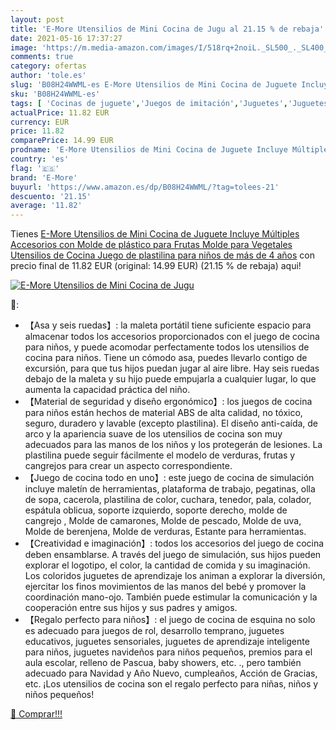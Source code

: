 ```yaml
---
layout: post
title: 'E-More Utensilios de Mini Cocina de Jugu al 21.15 % de rebaja'
date: 2021-05-16 17:37:27
image: 'https://m.media-amazon.com/images/I/518rq+2noiL._SL500_._SL400_.jpg'
comments: true
category: ofertas
author: 'tole.es'
slug: 'B08H24WWML-es E-More Utensilios de Mini Cocina de Juguete Incluye...'
sku: 'B08H24WWML-es'
tags: [ 'Cocinas de juguete','Juegos de imitación','Juguetes','Juguetes de cocina','Juguetes y juegos','e-more','plastilina', ]
actualPrice: 11.82 EUR
currency: EUR
price: 11.82
comparePrice: 14.99 EUR
prodname: 'E-More Utensilios de Mini Cocina de Juguete Incluye Múltiples Accesorios con Molde de plástico para Frutas  Molde para Vegetales  Utensilios de Cocina  Juego de plastilina para niños de más de 4 años'
country: 'es'
flag: '🇪🇸'
brand: 'E-More'
buyurl: 'https://www.amazon.es/dp/B08H24WWML/?tag=tolees-21'
descuento: '21.15'
average: '11.82'
---
```


Tienes [E-More Utensilios de Mini Cocina de Juguete Incluye Múltiples Accesorios con Molde de plástico para Frutas  Molde para Vegetales  Utensilios de Cocina  Juego de plastilina para niños de más de 4 años](https://www.amazon.es/dp/B08H24WWML/?tag=tolees-21) con precio final de  11.82 EUR (original: 14.99 EUR) (21.15 %  de rebaja) aqui!

[![E-More Utensilios de Mini Cocina de Jugu](https://m.media-amazon.com/images/I/518rq+2noiL._SL500_._SL400_.jpg)](https://www.amazon.es/dp/B08H24WWML/?tag=tolees-21)

🔎:

- 【Asa y seis ruedas】: la maleta portátil tiene suficiente espacio para almacenar todos los accesorios proporcionados con el juego de cocina para niños, y puede acomodar perfectamente todos los utensilios de cocina para niños. Tiene un cómodo asa, puedes llevarlo contigo de excursión, para que tus hijos puedan jugar al aire libre. Hay seis ruedas debajo de la maleta y su hijo puede empujarla a cualquier lugar, lo que aumenta la capacidad práctica del niño.
- 【Material de seguridad y diseño ergonómico】: los juegos de cocina para niños están hechos de material ABS de alta calidad, no tóxico, seguro, duradero y lavable (excepto plastilina). El diseño anti-caída, de arco y la apariencia suave de los utensilios de cocina son muy adecuados para las manos de los niños y los protegerán de lesiones. La plastilina puede seguir fácilmente el modelo de verduras, frutas y cangrejos para crear un aspecto correspondiente.
- 【Juego de cocina todo en uno】: este juego de cocina de simulación incluye maletín de herramientas, plataforma de trabajo, pegatinas, olla de sopa, cacerola, plastilina de color, cuchara, tenedor, pala, colador, espátula oblicua, soporte izquierdo, soporte derecho, molde de cangrejo , Molde de camarones, Molde de pescado, Molde de uva, Molde de berenjena, Molde de verduras, Estante para herramientas.
- 【Creatividad e imaginación】: todos los accesorios del juego de cocina deben ensamblarse. A través del juego de simulación, sus hijos pueden explorar el logotipo, el color, la cantidad de comida y su imaginación. Los coloridos juguetes de aprendizaje los animan a explorar la diversión, ejercitar los finos movimientos de las manos del bebé y promover la coordinación mano-ojo. También puede estimular la comunicación y la cooperación entre sus hijos y sus padres y amigos.
- 【Regalo perfecto para niños】: el juego de cocina de esquina no solo es adecuado para juegos de rol, desarrollo temprano, juguetes educativos, juguetes sensoriales, juguetes de aprendizaje inteligente para niños, juguetes navideños para niños pequeños, premios para el aula escolar, relleno de Pascua, baby showers, etc. ., pero también adecuado para Navidad y Año Nuevo, cumpleaños, Acción de Gracias, etc. ¡Los utensilios de cocina son el regalo perfecto para niñas, niños y niños pequeños!

[🛒 Comprar!!!](https://www.amazon.es/dp/B08H24WWML/?tag=tolees-21)
